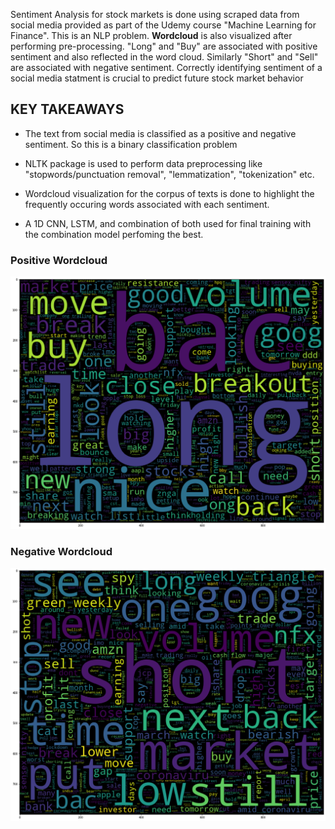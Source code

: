Sentiment Analysis for stock markets is done using scraped data from social media provided as part of the Udemy course "Machine Learning for Finance". This is an NLP problem. **Wordcloud** is also visualized after performing pre-processing. "Long" and "Buy" are associated with positive sentiment and also reflected in the word cloud. Similarly "Short" and "Sell" are associated with negative sentiment. Correctly identifying sentiment of a social media statment is crucial to predict future stock market behavior

## KEY TAKEAWAYS

* The text from social media is classified as a positive and negative sentiment. So this is a binary classification problem

* NLTK package is used to perform data preprocessing like "stopwords/punctuation removal", "lemmatization", "tokenization" etc.

* Wordcloud visualization for the corpus of texts is done to highlight the frequently occuring words associated with each sentiment.

* A 1D CNN, LSTM, and combination of both used for final training with the combination model perfoming the best. 


### Positive Wordcloud

<img src="positive.png" alt="positive" width="800"/>

### Negative Wordcloud

<img src="negative.png" alt="negative" width="800"/>
